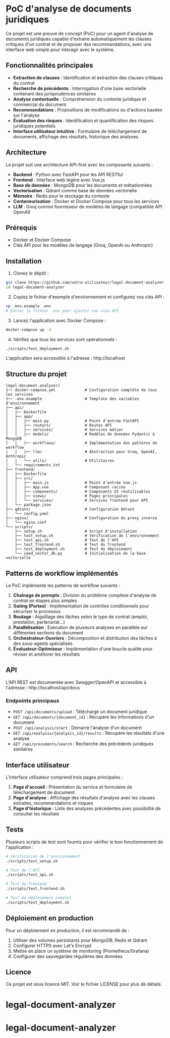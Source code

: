 # PoC d'analyse de documents juridiques

Ce projet est une preuve de concept (PoC) pour un agent d'analyse de documents juridiques capable d'extraire automatiquement les clauses critiques d'un contrat et de proposer des recommandations, avec une interface web simple pour interagir avec le système.

## Fonctionnalités principales

- **Extraction de clauses** : Identification et extraction des clauses critiques du contrat
- **Recherche de précédents** : Interrogation d'une base vectorielle contenant des jurisprudences similaires
- **Analyse contextuelle** : Compréhension du contexte juridique et commercial du document
- **Recommandations** : Propositions de modifications ou d'actions basées sur l'analyse
- **Évaluation des risques** : Identification et quantification des risques juridiques potentiels
- **Interface utilisateur intuitive** : Formulaire de téléchargement de documents, affichage des résultats, historique des analyses

## Architecture

Le projet suit une architecture API-first avec les composants suivants :

- **Backend** : Python avec FastAPI pour les API RESTful
- **Frontend** : Interface web légère avec Vue.js
- **Base de données** : MongoDB pour les documents et métadonnées
- **Vectorisation** : Qdrant comme base de données vectorielle
- **Mémoire** : Redis pour le stockage du contexte
- **Conteneurisation** : Docker et Docker Compose pour tous les services
- **LLM** : Groq comme fournisseur de modèles de langage (compatible API OpenAI)

## Prérequis

- Docker et Docker Compose
- Clés API pour les modèles de langage (Groq, OpenAI ou Anthropic)

## Installation

1. Clonez le dépôt :
```bash
git clone https://github.com/votre-utilisateur/legal-document-analyzer.git
cd legal-document-analyzer
```

2. Copiez le fichier d'exemple d'environnement et configurez vos clés API :
```bash
cp .env.example .env
# Éditez le fichier .env pour ajouter vos clés API
```

3. Lancez l'application avec Docker Compose :
```bash
docker-compose up -d
```

4. Vérifiez que tous les services sont opérationnels :
```bash
./scripts/test_deployment.sh
```

L'application sera accessible à l'adresse : http://localhost

## Structure du projet

```
legal-document-analyzer/
├── docker-compose.yml             # Configuration complète de tous les services
├── .env.example                   # Template des variables d'environnement
├── api/
│   ├── Dockerfile
│   ├── app/
│   │   ├── main.py                # Point d'entrée FastAPI
│   │   ├── routers/               # Routes API
│   │   ├── services/              # Services métier
│   │   ├── models/                # Modèles de données Pydantic & MongoDB
│   │   ├── workflows/             # Implémentation des patterns de workflow
│   │   ├── llm/                   # Abstraction pour Groq, OpenAI, Anthropic
│   │   └── utils/                 # Utilitaires
│   └── requirements.txt
├── frontend/
│   ├── Dockerfile
│   ├── src/
│   │   ├── main.js                # Point d'entrée Vue.js
│   │   ├── App.vue                # Composant racine
│   │   ├── components/            # Composants UI réutilisables
│   │   ├── views/                 # Pages principales
│   │   └── services/              # Services frontend pour API
│   └── package.json
├── qdrant/                        # Configuration Qdrant
│   └── config.yaml
├── nginx/                         # Configuration du proxy inverse
│   └── nginx.conf
└── scripts/
    ├── setup.sh                   # Script d'installation
    ├── test_setup.sh              # Vérification de l'environnement
    ├── test_api.sh                # Test de l'API
    ├── test_frontend.sh           # Test du frontend
    ├── test_deployment.sh         # Test du déploiement
    └── seed_vector_db.py          # Initialisation de la base vectorielle
```

## Patterns de workflow implémentés

Le PoC implémente les patterns de workflow suivants :

1. **Chaînage de prompts** : Division du problème complexe d'analyse de contrat en étapes plus simples
2. **Gating (Portes)** : Implémentation de contrôles conditionnels pour sécuriser le processus
3. **Routage** : Aiguillage des tâches selon le type de contrat (emploi, prestation, partenariat...)
4. **Parallélisation** : Exécution de plusieurs analyses en parallèle sur différentes sections du document
5. **Orchestrateur-Ouvriers** : Décomposition et distribution des tâches à des sous-agents spécialisés
6. **Évaluateur-Optimiseur** : Implémentation d'une boucle qualité pour réviser et améliorer les résultats

## API

L'API REST est documentée avec Swagger/OpenAPI et accessible à l'adresse : http://localhost/api/docs

### Endpoints principaux

- `POST /api/documents/upload` : Télécharge un document juridique
- `GET /api/documents/{document_id}` : Récupère les informations d'un document
- `POST /api/analysis/start` : Démarre l'analyse d'un document
- `GET /api/analysis/{analysis_id}/results` : Récupère les résultats d'une analyse
- `GET /api/precedents/search` : Recherche des précédents juridiques similaires

## Interface utilisateur

L'interface utilisateur comprend trois pages principales :

1. **Page d'accueil** : Présentation du service et formulaire de téléchargement de document
2. **Page d'analyse** : Affichage des résultats d'analyse avec les clauses extraites, recommandations et risques
3. **Page d'historique** : Liste des analyses précédentes avec possibilité de consulter les résultats

## Tests

Plusieurs scripts de test sont fournis pour vérifier le bon fonctionnement de l'application :

```bash
# Vérification de l'environnement
./scripts/test_setup.sh

# Test de l'API
./scripts/test_api.sh

# Test du frontend
./scripts/test_frontend.sh

# Test du déploiement complet
./scripts/test_deployment.sh
```

## Déploiement en production

Pour un déploiement en production, il est recommandé de :

1. Utiliser des volumes persistants pour MongoDB, Redis et Qdrant
2. Configurer HTTPS avec Let's Encrypt
3. Mettre en place un système de monitoring (Prometheus/Grafana)
4. Configurer des sauvegardes régulières des données

## Licence

Ce projet est sous licence MIT. Voir le fichier LICENSE pour plus de détails.
# legal-document-analyzer
# legal-document-analyzer
